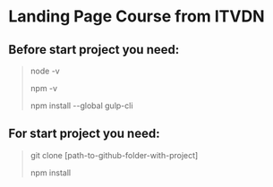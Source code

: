 # Landing Page Course from ITVDN

## Before start project you need:

> node -v
> 
> npm -v
> 
> npm install --global gulp-cli

## For start project you need:
> git clone [path-to-github-folder-with-project]
> 
> npm install 

